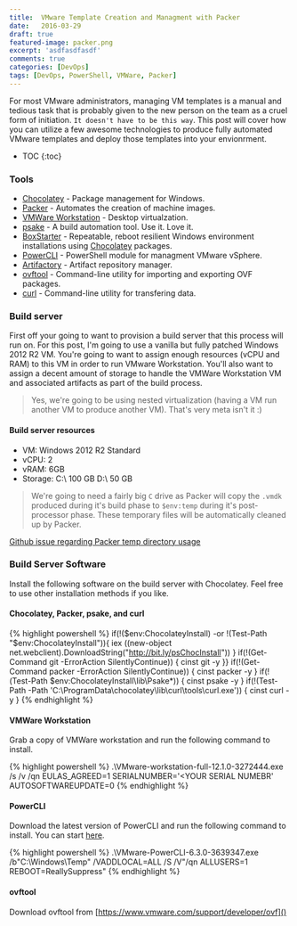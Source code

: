```yaml
---
title:  VMware Template Creation and Managment with Packer
date:   2016-03-29
draft: true
featured-image: packer.png
excerpt: 'asdfasdfasdf'
comments: true
categories: [DevOps]
tags: [DevOps, PowerShell, VMWare, Packer]
---
```


For most VMware administrators, managing VM templates is a manual and tedious task that is probably given to
the new person on the team as a cruel form of initiation. ```It doesn't have to be this way```. This post will cover
how you can utilize a few awesome technologies to produce fully automated VMware templates and deploy those
templates into your envionrment.

* TOC
{:toc}

### Tools
* [Chocolatey](https://chocolatey.org/) - Package management for Windows.
* [Packer](https://packer.io) - Automates the creation of machine images.
* [VMWare Workstation](https://www.vmware.com/products/workstation) - Desktop virtualzation.
* [psake](https://github.com/psake/psake) - A build automation tool. Use it. Love it.
* [BoxStarter](http://boxstarter.org/) - Repeatable, reboot resilient Windows environment installations using [Chocolatey](https://chocolatey.org/) packages.
* [PowerCLI](https://www.vmware.com/support/developer/PowerCLI/) - PowerShell module for managment VMware vSphere.
* [Artifactory](https://www.jfrog.com/artifactory/) - Artifact repository manager.
* [ovftool](https://www.vmware.com/support/developer/ovf/) - Command-line utility for importing and exporting OVF packages.
* [curl](https://curl.haxx.se/download.html) - Command-line utility for transfering data.

### Build server
First off your going to want to provision a build server that this process will run on. For this post, I'm going to use a vanilla
but fully patched Windows 2012 R2 VM. You're going to want to assign enough resources (vCPU and RAM) to this VM in order to run
VMware Workstation. You'll also want to assign a decent amount of storage to handle the VMWare Workstation VM and associated artifacts
as part of the build process.

> Yes, we're going to be using nested virtualization (having a VM run another VM to produce another VM). That's very meta isn't it :)

#### Build server resources
- VM: Windows 2012 R2 Standard
- vCPU: 2
- vRAM: 6GB
- Storage: C:\ 100 GB
           D:\ 50 GB

>We're going to need a fairly big ```C``` drive as Packer will copy the ```.vmdk``` produced during it's build phase to ```$env:temp```
during it's post-processor phase. These temporary files will be automatically cleaned up by Packer.

[Github issue regarding Packer temp directory usage](https://github.com/mitchellh/packer/issues/1618)

### Build Server Software
Install the following software on the build server with Chocolatey. Feel free to use other installation methods if you like.

#### Chocolatey, Packer, psake, and curl
{% highlight powershell %}
if(!($env:ChocolateyInstall) -or !(Test-Path "$env:ChocolateyInstall")){
    iex ((new-object net.webclient).DownloadString("http://bit.ly/psChocInstall"))
}
if(!(Get-Command git -ErrorAction SilentlyContinue)) { cinst git -y }}
if(!(Get-Command packer -ErrorAction SilentlyContinue)) { cinst packer -y }
if(!(Test-Path $env:ChocolateyInstall\lib\Psake*)) { cinst psake -y }
if(!(Test-Path -Path 'C:\ProgramData\chocolatey\lib\curl\tools\curl.exe')) { cinst curl -y }
{% endhighlight %}

#### VMWare Workstation

Grab a copy of VMWare workstation and run the following command to install.

{% highlight powershell %}
.\VMware-workstation-full-12.1.0-3272444.exe /s /v /qn EULAS_AGREED=1 SERIALNUMBER='<YOUR SERIAL NUMEBR' AUTOSOFTWAREUPDATE=0
{% endhighlight %}

#### PowerCLI
Download the latest version of PowerCLI and run the following command to install. You can start
[here](https://my.vmware.com/group/vmware/get-download?downloadGroup=PCLI630R1).

{% highlight powershell %}
.\VMware-PowerCLI-6.3.0-3639347.exe /b"C:\Windows\Temp" /VADDLOCAL=ALL /S /V"/qn ALLUSERS=1 REBOOT=ReallySuppress"
{% endhighlight %}

#### ovftool

Download ovftool from [https://www.vmware.com/support/developer/ovf]()








